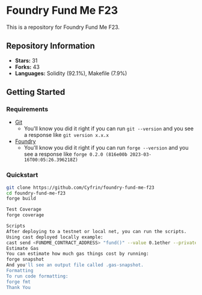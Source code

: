 # Foundry Fund Me F23

This is a repository for Foundry Fund Me F23.

## Repository Information

- **Stars:** 31
- **Forks:** 43
- **Languages:** Solidity (92.1%), Makefile (7.9%)

## Getting Started

### Requirements

- [Git](https://git-scm.com/)
  - You'll know you did it right if you can run `git --version` and you see a response like `git version x.x.x`
- [Foundry](https://foundry.example.com/)
  - You'll know you did it right if you can run `forge --version` and you see a response like `forge 0.2.0 (816e00b 2023-03-16T00:05:26.396218Z)`

### Quickstart

```bash
git clone https://github.com/Cyfrin/foundry-fund-me-f23
cd foundry-fund-me-f23
forge build

Test Coverage
forge coverage

Scripts
After deploying to a testnet or local net, you can run the scripts.
Using cast deployed locally example: 
cast send <FUNDME_CONTRACT_ADDRESS> "fund()" --value 0.1ether --private-key <PRIVATE_KEY>
Estimate Gas
You can estimate how much gas things cost by running:
forge snapshot
And you'll see an output file called .gas-snapshot.
Formatting
To run code formatting:
forge fmt
Thank You

